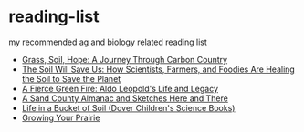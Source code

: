 # reading-list
 my recommended ag and biology related reading list
  * <a target="_blank" href="https://www.amazon.com/gp/product/1603585451/ref=as_li_tl?ie=UTF8&camp=1789&creative=9325&creativeASIN=1603585451&linkCode=as2&tag=kpowz-20&linkId=71ae951e02649318279584706e0b7f2e">Grass, Soil, Hope: A Journey Through Carbon Country</a><img src="//ir-na.amazon-adsystem.com/e/ir?t=kpowz-20&l=am2&o=1&a=1603585451" width="1" height="1" border="0" alt="" style="border:none !important; margin:0px !important;" />
  * <a target="_blank" href="https://www.amazon.com/gp/product/1609615549/ref=as_li_tl?ie=UTF8&camp=1789&creative=9325&creativeASIN=1609615549&linkCode=as2&tag=kpowz-20&linkId=ac5cc6cf8389c4afb3e3065f909a195e">The Soil Will Save Us: How Scientists, Farmers, and Foodies Are Healing the Soil to Save the Planet</a><img src="//ir-na.amazon-adsystem.com/e/ir?t=kpowz-20&l=am2&o=1&a=1609615549" width="1" height="1" border="0" alt="" style="border:none !important; margin:0px !important;" />
  * <a target="_blank" href="https://www.amazon.com/gp/product/019996503X/ref=as_li_tl?ie=UTF8&camp=1789&creative=9325&creativeASIN=019996503X&linkCode=as2&tag=kpowz-20&linkId=f57d166ba9d9b51903dcff048c3816d2">A Fierce Green Fire: Aldo Leopold's Life and Legacy</a><img src="//ir-na.amazon-adsystem.com/e/ir?t=kpowz-20&l=am2&o=1&a=019996503X" width="1" height="1" border="0" alt="" style="border:none !important; margin:0px !important;" />
  * <a target="_blank" href="https://www.amazon.com/gp/product/0195007778/ref=as_li_tl?ie=UTF8&camp=1789&creative=9325&creativeASIN=0195007778&linkCode=as2&tag=kpowz-20&linkId=d0c0ddb220383d44c4f74ad2aecca12b">A Sand County Almanac and Sketches Here and There</a><img src="//ir-na.amazon-adsystem.com/e/ir?t=kpowz-20&l=am2&o=1&a=0195007778" width="1" height="1" border="0" alt="" style="border:none !important; margin:0px !important;" />
  * <a target="_blank" href="https://www.amazon.com/gp/product/0486410579/ref=as_li_tl?ie=UTF8&camp=1789&creative=9325&creativeASIN=0486410579&linkCode=as2&tag=kpowz-20&linkId=6f7173d1f3517f560029e460739ea65c">Life in a Bucket of Soil (Dover Children's Science Books)</a><img src="//ir-na.amazon-adsystem.com/e/ir?t=kpowz-20&l=am2&o=1&a=0486410579" width="1" height="1" border="0" alt="" style="border:none !important; margin:0px !important;" />
  * <a target="_blank" href="https://www.prairiemoon.com/PDF/growing-your-prairie.pdf">Growing Your Prairie</a>
